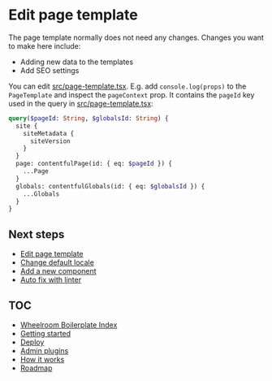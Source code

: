 # Edit page template

The page template normally does not need any changes. Changes you want to make
here include:

- Adding new data to the templates
- Add SEO settings

You can edit [src/page-template.tsx](../../src/page-template/page-template.tsx). E.g. add
`console.log(props)` to the `PageTemplate` and inspect the `pageContext` prop.
It contains the `pageId` key used in the query in
[src/page-template.tsx](../../src/page-template/page-template.tsx):

```graphql
query($pageId: String, $globalsId: String) {
  site {
    siteMetadata {
      siteVersion
    }
  }
  page: contentfulPage(id: { eq: $pageId }) {
    ...Page
  }
  globals: contentfulGlobals(id: { eq: $globalsId }) {
    ...Globals
  }
}
```

## Next steps

- [Edit page template](./page-template.md)
- [Change default locale](./default-locale.md)
- [Add a new component](./add-new-component.md)
- [Auto fix with linter](./linter.md)

## TOC

- [Wheelroom Boilerplate Index](../../README.md)
- [Getting started](../getting-started.md)
- [Deploy](../deploy-wheelroom-project.md)
- [Admin plugins](../admin-plugins.md)
- [How it works](../how-wheelroom-works.md)
- [Roadmap](../roadmap.md)
